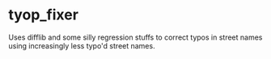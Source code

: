 # tyop_fixer
Uses difflib and some silly regression stuffs to correct typos in street names using increasingly less typo'd street names.
